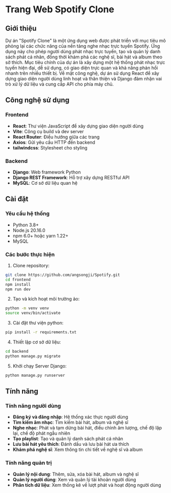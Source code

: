 # Trang Web Spotify Clone

## Giới thiệu

Dự án "Spotify Clone" là một ứng dụng web được phát triển với mục tiêu mô phỏng lại các chức năng của nền tảng nghe nhạc trực tuyến Spotify. Ứng dụng này cho phép người dùng phát nhạc trực tuyến, tạo và quản lý danh sách phát cá nhân, đồng thời khám phá các nghệ sĩ, bài hát và album theo sở thích. Mục tiêu chính của dự án là xây dựng một hệ thống phát nhạc trực tuyến hiện đại, dễ sử dụng, có giao diện trực quan và khả năng phản hồi nhanh trên nhiều thiết bị. Về mặt công nghệ, dự án sử dụng React để xây dựng giao diện người dùng linh hoạt và thân thiện và Django đảm nhận vai trò xử lý dữ liệu và cung cấp API cho phía máy chủ.

## Công nghệ sử dụng

### Frontend

- **React**: Thư viện JavaScript để xây dựng giao diện người dùng
- **Vite**: Công cụ build và dev server
- **React Router**: Điều hướng giữa các trang
- **Axios**: Gửi yêu cầu HTTP đến backend
- **tailwindcss**: Stylesheet cho styling

### Backend

- **Django**: Web framework Python
- **Django REST Framework**: Hỗ trợ xây dựng RESTful API
- **MySQL**: Cơ sở dữ liệu quan hệ

## Cài đặt

### Yêu cầu hệ thống

- Python 3.8+
- Node.js 20.16.0
- npm 6.0+ hoặc yarn 1.22+
- MySQL

### Các bước thực hiện

1. Clone repository:

```bash
git clone https://github.com/angsongji/Spotify.git
cd frontend
npm install
npm run dev
```

2. Tạo và kích hoạt môi trường ảo:

```bash
python -m venv venv
source venv/bin/activate
```

3. Cài đặt thư viện python:

```bash
pip install -r requirements.txt
```

4. Thiết lập cơ sở dữ liệu:

```bash
cd backend
python manage.py migrate
```

5. Khởi chạy Server Django:

```bash
python manage.py runserver
```

## Tính năng

### Tính năng người dùng

- **Đăng ký và đăng nhập**: Hệ thống xác thực người dùng
- **Tìm kiếm âm nhạc**: Tìm kiếm bài hát, album và nghệ sĩ
- **Nghe nhạc**: Phát và tạm dừng bài hát, điều chỉnh âm lượng, chế độ lặp lại, chế độ phát ngẫu nhiên
- **Tạo playlist**: Tạo và quản lý danh sách phát cá nhân
- **Lưu bài hát yêu thích**: Đánh dấu và lưu bài hát ưa thích
- **Khám phá nghệ sĩ**: Xem thông tin chi tiết về nghệ sĩ và album


### Tính năng quản trị

- **Quản lý nội dung**: Thêm, sửa, xóa bài hát, album và nghệ sĩ
- **Quản lý người dùng**: Xem và quản lý tài khoản người dùng
- **Phân tích dữ liệu**: Xem thống kê về lượt phát và hoạt động người dùng